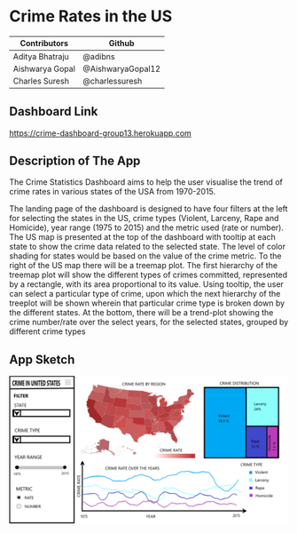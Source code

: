 # Crime Rates in the US

Contributors | Github | 
--- | --- |
Aditya Bhatraju | @adibns |
Aishwarya Gopal | @AishwaryaGopal12  |
Charles Suresh | @charlessuresh  | 

## Dashboard Link

https://crime-dashboard-group13.herokuapp.com

  
## Description of The App

The Crime Statistics Dashboard aims to help the user visualise the trend of crime rates in various states of the USA from 1970-2015.

The landing page of the dashboard is designed to have four filters at the left for selecting the states in the US, crime types (Violent, Larceny, Rape and Homicide), year range (1975 to 2015) and the metric used (rate or number). The US map is presented at the top of the dashboard with tooltip at each state to show the crime data related to the selected state. The level of color shading for states would be based on the value of the crime metric. To the right of the US map there will be a treemap plot. The first hierarchy of the treemap plot will show the different types of crimes committed, represented by a rectangle, with its area proportional to its value. Using tooltip, the user can select a particular type of crime, upon which the next hierarchy of the treeplot will be shown wherein that particular crime type is broken down by the different states. At the bottom, there will be a trend-plot showing the crime number/rate over the select years, for the selected states, grouped by different crime types

## App Sketch

![](img/Graph_Sketch.png)
